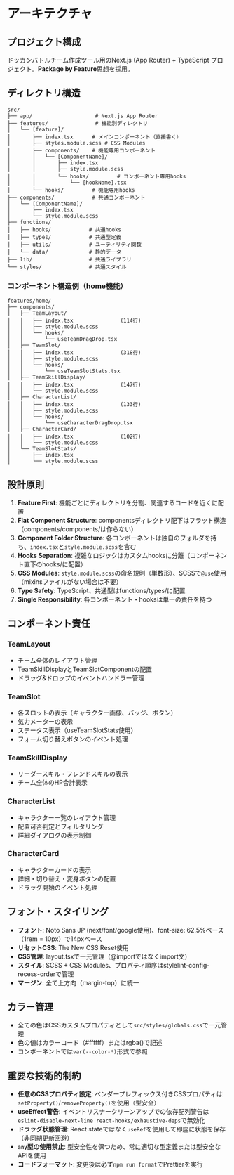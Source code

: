 # アーキテクチャ

## プロジェクト構成

ドッカンバトルチーム作成ツール用のNext.js (App Router) + TypeScript プロジェクト。**Package by Feature**思想を採用。

## ディレクトリ構造

```
src/
├── app/                    # Next.js App Router
├── features/               # 機能別ディレクトリ
│   └── [feature]/
│       ├── index.tsx      # メインコンポーネント（直接書く）
│       ├── styles.module.scss # CSS Modules
│       ├── components/    # 機能専用コンポーネント
│       │   └── [ComponentName]/
│       │       ├── index.tsx
│       │       ├── style.module.scss
│       │       └── hooks/         # コンポーネント専用hooks
│       │           └── [hookName].tsx
│       └── hooks/         # 機能専用hooks
├── components/            # 共通コンポーネント
│   └── [ComponentName]/
│       ├── index.tsx
│       └── style.module.scss
├── functions/
│   ├── hooks/            # 共通hooks
│   ├── types/            # 共通型定義
│   ├── utils/            # ユーティリティ関数
│   └── data/             # 静的データ
├── lib/                  # 共通ライブラリ
└── styles/               # 共通スタイル
```

### コンポーネント構造例（home機能）

```
features/home/
├── components/
│   ├── TeamLayout/
│   │   ├── index.tsx               (114行)
│   │   ├── style.module.scss
│   │   └── hooks/
│   │       └── useTeamDragDrop.tsx
│   ├── TeamSlot/
│   │   ├── index.tsx               (318行)
│   │   ├── style.module.scss
│   │   └── hooks/
│   │       └── useTeamSlotStats.tsx
│   ├── TeamSkillDisplay/
│   │   ├── index.tsx               (147行)
│   │   └── style.module.scss
│   ├── CharacterList/
│   │   ├── index.tsx               (133行)
│   │   ├── style.module.scss
│   │   └── hooks/
│   │       └── useCharacterDragDrop.tsx
│   ├── CharacterCard/
│   │   ├── index.tsx               (102行)
│   │   └── style.module.scss
│   └── TeamSlotStats/
│       ├── index.tsx
│       └── style.module.scss
```

## 設計原則

1. **Feature First**: 機能ごとにディレクトリを分割、関連するコードを近くに配置
2. **Flat Component Structure**: componentsディレクトリ配下はフラット構造（components/components/は作らない）
3. **Component Folder Structure**: 各コンポーネントは独自のフォルダを持ち、`index.tsx`と`style.module.scss`を含む
4. **Hooks Separation**: 複雑なロジックはカスタムhooksに分離（コンポーネント直下のhooks/に配置）
5. **CSS Modules**: `style.module.scss`の命名規則（単数形）、SCSSで`@use`使用（mixinsファイルがない場合は不要）
6. **Type Safety**: TypeScript、共通型はfunctions/types/に配置
7. **Single Responsibility**: 各コンポーネント・hooksは単一の責任を持つ

## コンポーネント責任

### TeamLayout
- チーム全体のレイアウト管理
- TeamSkillDisplayとTeamSlotComponentの配置
- ドラッグ&ドロップのイベントハンドラー管理

### TeamSlot
- 各スロットの表示（キャラクター画像、バッジ、ボタン）
- 気力メーターの表示
- ステータス表示（useTeamSlotStats使用）
- フォーム切り替えボタンのイベント処理

### TeamSkillDisplay
- リーダースキル・フレンドスキルの表示
- チーム全体のHP合計表示

### CharacterList
- キャラクター一覧のレイアウト管理
- 配置可否判定とフィルタリング
- 詳細ダイアログの表示制御

### CharacterCard
- キャラクターカードの表示
- 詳細・切り替え・変身ボタンの配置
- ドラッグ開始のイベント処理

## フォント・スタイリング

- **フォント**: Noto Sans JP (next/font/google使用)、font-size: 62.5%ベース（1rem = 10px）で14pxベース
- **リセットCSS**: The New CSS Reset使用
- **CSS管理**: layout.tsxで一元管理（@importではなくimport文）
- **スタイル**: SCSS + CSS Modules、プロパティ順序はstylelint-config-recess-orderで管理
- **マージン**: 全て上方向（margin-top）に統一

## カラー管理

- 全ての色はCSSカスタムプロパティとして`src/styles/globals.css`で一元管理
- 色の値はカラーコード（#ffffff）またはrgba()で記述
- コンポーネントでは`var(--color-*)`形式で参照

## 重要な技術的制約

- **任意のCSSプロパティ設定**: ベンダープレフィックス付きCSSプロパティは`setProperty()`/`removeProperty()`を使用（型安全）
- **useEffect警告**: イベントリスナークリーンアップでの依存配列警告は`eslint-disable-next-line react-hooks/exhaustive-deps`で無効化
- **ドラッグ状態管理**: React stateではなく`useRef`を使用して即座に状態を保存（非同期更新回避）
- **`any`型の使用禁止**: 型安全性を保つため、常に適切な型定義または型安全なAPIを使用
- **コードフォーマット**: 変更後は必ず`npm run format`でPrettierを実行
